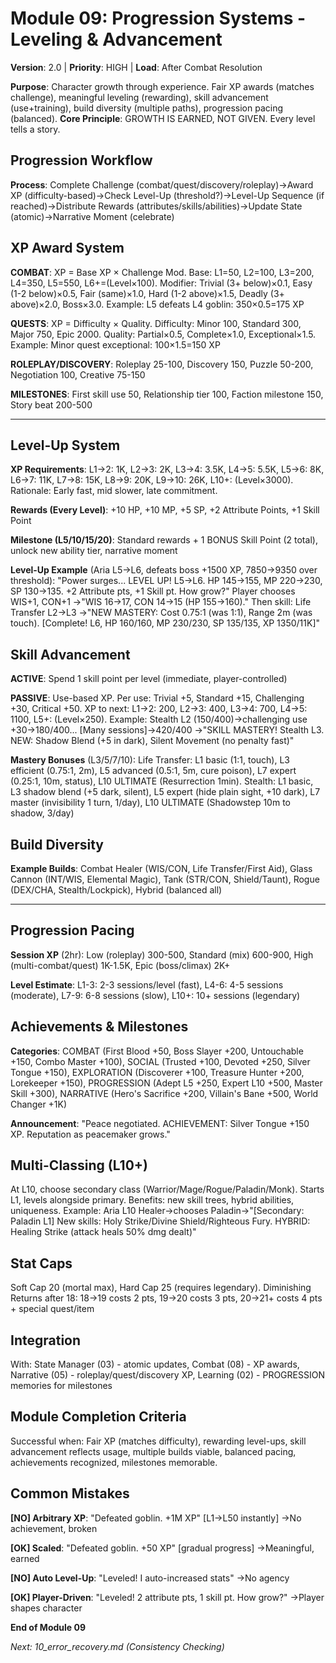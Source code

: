 # Module 09: Progression Systems - Leveling & Advancement

**Version**: 2.0 | **Priority**: HIGH | **Load**: After Combat Resolution

**Purpose**: Character growth through experience. Fair XP awards (matches challenge), meaningful leveling (rewarding), skill advancement (use+training), build diversity (multiple paths), progression pacing (balanced). **Core Principle**: GROWTH IS EARNED, NOT GIVEN. Every level tells a story.

## Progression Workflow

**Process**: Complete Challenge (combat/quest/discovery/roleplay)→Award XP (difficulty-based)→Check Level-Up (threshold?)→Level-Up Sequence (if reached)→Distribute Rewards (attributes/skills/abilities)→Update State (atomic)→Narrative Moment (celebrate)

## XP Award System

**COMBAT**: XP = Base XP × Challenge Mod. Base: L1=50, L2=100, L3=200, L4=350, L5=550, L6+=(Level×100). Modifier: Trivial (3+ below)×0.1, Easy (1-2 below)×0.5, Fair (same)×1.0, Hard (1-2 above)×1.5, Deadly (3+ above)×2.0, Boss×3.0. Example: L5 defeats L4 goblin: 350×0.5=175 XP

**QUESTS**: XP = Difficulty × Quality. Difficulty: Minor 100, Standard 300, Major 750, Epic 2000. Quality: Partial×0.5, Complete×1.0, Exceptional×1.5. Example: Minor quest exceptional: 100×1.5=150 XP

**ROLEPLAY/DISCOVERY**: Roleplay 25-100, Discovery 150, Puzzle 50-200, Negotiation 100, Creative 75-150

**MILESTONES**: First skill use 50, Relationship tier 100, Faction milestone 150, Story beat 200-500

---

## Level-Up System

**XP Requirements**: L1→2: 1K, L2→3: 2K, L3→4: 3.5K, L4→5: 5.5K, L5→6: 8K, L6→7: 11K, L7→8: 15K, L8→9: 20K, L9→10: 26K, L10+: (Level×3000). Rationale: Early fast, mid slower, late commitment.

**Rewards (Every Level)**: +10 HP, +10 MP, +5 SP, +2 Attribute Points, +1 Skill Point

**Milestone (L5/10/15/20)**: Standard rewards + 1 BONUS Skill Point (2 total), unlock new ability tier, narrative moment

**Level-Up Example** (Aria L5→L6, defeats boss +1500 XP, 7850→9350 over threshold): "Power surges... LEVEL UP! L5→L6. HP 145→155, MP 220→230, SP 130→135. +2 Attribute pts, +1 Skill pt. How grow?" Player chooses WIS+1, CON+1 →"WIS 16→17, CON 14→15 (HP 155→160)." Then skill: Life Transfer L2→L3 →"NEW MASTERY: Cost 0.75:1 (was 1:1), Range 2m (was touch). [Complete! L6, HP 160/160, MP 230/230, SP 135/135, XP 1350/11K]"

## Skill Advancement

**ACTIVE**: Spend 1 skill point per level (immediate, player-controlled)

**PASSIVE**: Use-based XP. Per use: Trivial +5, Standard +15, Challenging +30, Critical +50. XP to next: L1→2: 200, L2→3: 400, L3→4: 700, L4→5: 1100, L5+: (Level×250). Example: Stealth L2 (150/400)→challenging use +30→180/400... [Many sessions]→420/400 →"SKILL MASTERY! Stealth L3. NEW: Shadow Blend (+5 in dark), Silent Movement (no penalty fast)"

**Mastery Bonuses** (L3/5/7/10): Life Transfer: L1 basic (1:1, touch), L3 efficient (0.75:1, 2m), L5 advanced (0.5:1, 5m, cure poison), L7 expert (0.25:1, 10m, status), L10 ULTIMATE (Resurrection 1min). Stealth: L1 basic, L3 shadow blend (+5 dark, silent), L5 expert (hide plain sight, +10 dark), L7 master (invisibility 1 turn, 1/day), L10 ULTIMATE (Shadowstep 10m to shadow, 3/day)

## Build Diversity

**Example Builds**: Combat Healer (WIS/CON, Life Transfer/First Aid), Glass Cannon (INT/WIS, Elemental Magic), Tank (STR/CON, Shield/Taunt), Rogue (DEX/CHA, Stealth/Lockpick), Hybrid (balanced all)

---

## Progression Pacing

**Session XP** (2hr): Low (roleplay) 300-500, Standard (mix) 600-900, High (multi-combat/quest) 1K-1.5K, Epic (boss/climax) 2K+

**Level Estimate**: L1-3: 2-3 sessions/level (fast), L4-6: 4-5 sessions (moderate), L7-9: 6-8 sessions (slow), L10+: 10+ sessions (legendary)

## Achievements & Milestones

**Categories**: COMBAT (First Blood +50, Boss Slayer +200, Untouchable +150, Combo Master +100), SOCIAL (Trusted +100, Devoted +250, Silver Tongue +150), EXPLORATION (Discoverer +100, Treasure Hunter +200, Lorekeeper +150), PROGRESSION (Adept L5 +250, Expert L10 +500, Master Skill +300), NARRATIVE (Hero's Sacrifice +200, Villain's Bane +500, World Changer +1K)

**Announcement**: "Peace negotiated. ACHIEVEMENT: Silver Tongue +150 XP. Reputation as peacemaker grows."

## Multi-Classing (L10+)

At L10, choose secondary class (Warrior/Mage/Rogue/Paladin/Monk). Starts L1, levels alongside primary. Benefits: new skill trees, hybrid abilities, uniqueness. Example: Aria L10 Healer→chooses Paladin→"[Secondary: Paladin L1] New skills: Holy Strike/Divine Shield/Righteous Fury. HYBRID: Healing Strike (attack heals 50% dmg dealt)"

## Stat Caps

Soft Cap 20 (mortal max), Hard Cap 25 (requires legendary). Diminishing Returns after 18: 18→19 costs 2 pts, 19→20 costs 3 pts, 20→21+ costs 4 pts + special quest/item

## Integration

With: State Manager (03) - atomic updates, Combat (08) - XP awards, Narrative (05) - roleplay/quest/discovery XP, Learning (02) - PROGRESSION memories for milestones

## Module Completion Criteria

Successful when: Fair XP (matches difficulty), rewarding level-ups, skill advancement reflects usage, multiple builds viable, balanced pacing, achievements recognized, milestones memorable.

## Common Mistakes

**[NO] Arbitrary XP**: "Defeated goblin. +1M XP" [L1→L50 instantly] →No achievement, broken

**[OK] Scaled**: "Defeated goblin. +50 XP" [gradual progress] →Meaningful, earned

**[NO] Auto Level-Up**: "Leveled! I auto-increased stats" →No agency

**[OK] Player-Driven**: "Leveled! 2 attribute pts, 1 skill pt. How grow?" →Player shapes character

**End of Module 09**

*Next: 10_error_recovery.md (Consistency Checking)*
